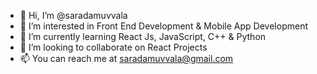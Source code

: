 - 👋 Hi, I’m @saradamuvvala
- 👀 I’m interested in Front End Development & Mobile App Development
- 🌱 I’m currently learning React Js, JavaScript, C++ & Python
- 💞️ I’m looking to collaborate on React Projects
- 📫 You can reach me at saradamuvvala@gmail.com

<!---
saradamuvvala/saradamuvvala is a ✨ special ✨ repository because its `README.md` (this file) appears on your GitHub profile.
You can click the Preview link to take a look at your changes.
--->
